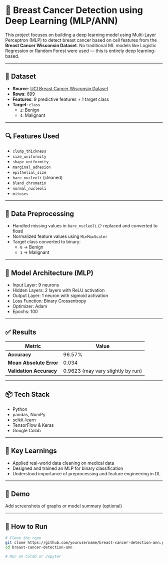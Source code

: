 # 🧠 Breast Cancer Detection using Deep Learning (MLP/ANN)

This project focuses on building a deep learning model using Multi-Layer Perceptron (MLP) to detect breast cancer based on cell features from the **Breast Cancer Wisconsin Dataset**. No traditional ML models like Logistic Regression or Random Forest were used — this is entirely deep learning-based.

---

## 📂 Dataset

- **Source**: [UCI Breast Cancer Wisconsin Dataset](https://archive.ics.uci.edu/ml/datasets/breast+cancer+wisconsin+(original))
- **Rows**: 699
- **Features**: 9 predictive features + 1 target class
- **Target**: `class`  
  - `2`: Benign  
  - `4`: Malignant

---

## 🔍 Features Used

- `clump_thickness`
- `size_uniformity`
- `shape_uniformity`
- `marginal_adhesion`
- `epithelial_size`
- `bare_nucleoli` (cleaned)
- `bland_chromatin`
- `normal_nucleoli`
- `mitoses`

---

## 🧼 Data Preprocessing

- Handled missing values in `bare_nucleoli` (`?` replaced and converted to float)
- Normalized feature values using `MinMaxScaler`
- Target class converted to binary:  
  - `0` → Benign  
  - `1` → Malignant

---

## 🧠 Model Architecture (MLP)

- Input Layer: 9 neurons
- Hidden Layers: 2 layers with ReLU activation
- Output Layer: 1 neuron with sigmoid activation
- Loss Function: Binary Crossentropy
- Optimizer: Adam
- Epochs: 100

---

## ✅ Results

| Metric               | Value      |
|----------------------|------------|
| **Accuracy**         | 96.57%     |
| **Mean Absolute Error** | 0.034     |
| **Validation Accuracy** | 0.9623  (may vary slightly by run) |

---

## 📦 Tech Stack

- Python
- pandas, NumPy
- scikit-learn
- TensorFlow & Keras
- Google Colab

---

## 📌 Key Learnings

- Applied real-world data cleaning on medical data
- Designed and trained an MLP for binary classification
- Understood importance of preprocessing and feature engineering in DL

---

## 📸 Demo

Add screenshots of graphs or model summary (optional)

---

## 📁 How to Run

```bash
# Clone the repo
git clone https://github.com/yourusername/breast-cancer-detection-ann.git
cd breast-cancer-detection-ann

# Run on Colab or Jupyter
